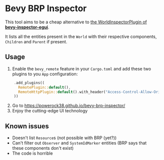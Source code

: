 # Bevy BRP Inspector

This tool aims to be a cheap alternative to [the WorldInspectorPlugin of **bevy-inspector-egui**](https://github.com/jakobhellermann/bevy-inspector-egui).

It lists all the entities present in the `World` with their respective components, `Children` and `Parent` if present.

## Usage

1. Enable the `bevy_remote` feature in your `Cargo.toml` and add these two plugins to you `App` configuration:

```rust
    .add_plugins((
      RemotePlugin::default(),
      RemoteHttpPlugin::default().with_header("Access-Control-Allow-Origin", "*"),
    ))
```

2. Go to https://powerock38.github.io/bevy-brp-inspector/
3. Enjoy the cutting-edge UI technology

## Known issues
- Doesn't list `Resource`s (not possible with BRP (yet?))
- Can't filter out `Observer` and `SystemIdMarker` entities (BRP says that these components don't exist)
- The code is horrible
